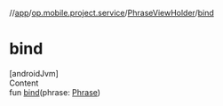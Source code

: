 //[app](../../../index.md)/[op.mobile.project.service](../index.md)/[PhraseViewHolder](index.md)/[bind](bind.md)



# bind  
[androidJvm]  
Content  
fun [bind](bind.md)(phrase: [Phrase](../../op.mobile.project.model/-phrase/index.md))  




